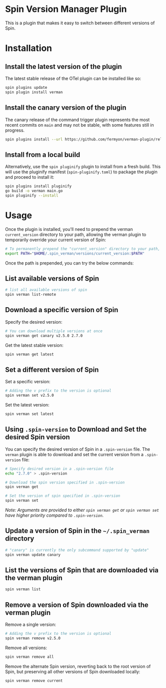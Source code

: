 # Spin Version Manager Plugin

This is a plugin that makes it easy to switch between different versions of Spin.

# Installation

## Install the latest version of the plugin

The latest stable release of the OTel plugin can be installed like so:

```sh
spin plugins update
spin plugin install verman
```

## Install the canary version of the plugin

The canary release of the command trigger plugin represents the most recent commits on `main` and may not be stable, with some features still in progress.

```sh
spin plugins install --url https://github.com/fermyon/verman-plugin/releases/download/canary/verman.json
```

## Install from a local build

Alternatively, use the `spin pluginify` plugin to install from a fresh build. This will use the pluginify manifest (`spin-pluginify.toml`) to package the plugin and proceed to install it:

```sh
spin plugins install pluginify
go build -o verman main.go
spin pluginify --install
```

# Usage

Once the plugin is installed, you'll need to prepend the verman `current_version` directory to your path, allowing the verman plugin to temporarily override your current version of Spin:

```sh
# To permanently prepend the "current_version" directory to your path, add this command to your .zshrc/.bashrc file.
export PATH="$HOME/.spin_verman/versions/current_version:$PATH"
```

Once the path is prepended, you can try the below commands:

## List available versions of Spin

```sh
# list all available versions of spin
spin verman list-remote
```

## Download a specific version of Spin

Specify the desired version:

```sh
# You can download multiple versions at once
spin verman get canary v2.5.0 2.7.0
```

Get the latest stable version:

```sh
spin verman get latest
```

## Set a different version of Spin

Set a specific version:

```sh
# Adding the v prefix to the version is optional
spin verman set v2.5.0
```

Set the latest version:

```sh
spin verman set latest
```

## Using `.spin-version` to Download and Set the desired Spin version

You can specify the desired version of Spin in a `.spin-version` file. The `verman` plugin is able to download and set the current version from a `.spin-version` file:

```bash
# Specify desired version in a .spin-version file
echo "2.7.0" > .spin-version

# Download the spin version specified in .spin-version
spin verman get

# Set the version of spin specified in .spin-version
spin verman set
```

*Note: Arguments are provided to either `spin verman get` or `spin verman set` have higher priority compared to `.spin-version`.*

## Update a version of Spin in the `~/.spin_verman` directory

```sh
# "canary" is currently the only subcommand supported by "update"
spin verman update canary
```

## List the versions of Spin that are downloaded via the verman plugin

```sh
spin verman list
```

## Remove a version of Spin downloaded via the verman plugin

Remove a single version:

```sh
# Adding the v prefix to the version is optional
spin verman remove v2.5.0
```

Remove all versions:

```sh
spin verman remove all
```

Remove the alternate Spin version, reverting back to the root version of Spin, but preserving all other versions of Spin downloaded locally:

```sh
spin verman remove current
```